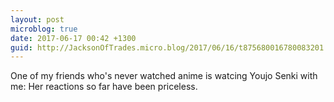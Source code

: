 ```yaml
---
layout: post
microblog: true
date: 2017-06-17 00:42 +1300
guid: http://JacksonOfTrades.micro.blog/2017/06/16/t875680016780083201.html
---
```

One of my friends who's never watched anime is watcing Youjo Senki with me: Her reactions so far have been priceless.
